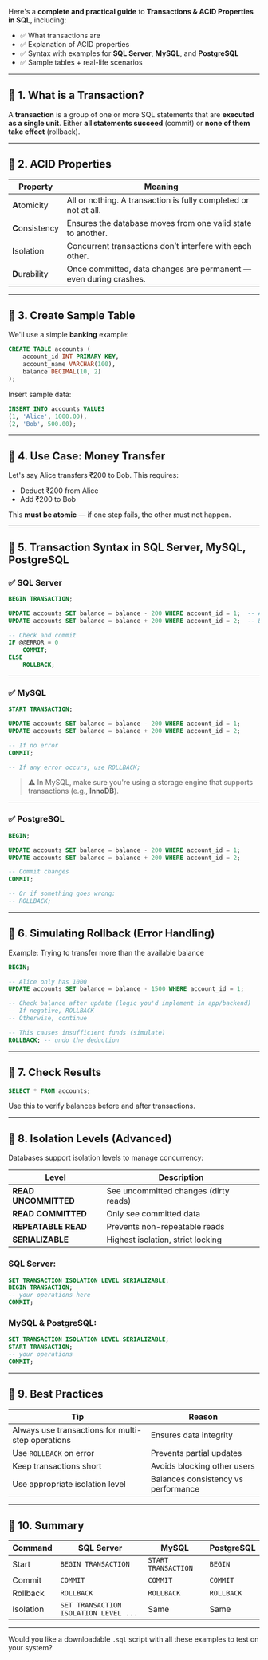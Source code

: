 Here's a **complete and practical guide** to **Transactions & ACID Properties in SQL**, including:

* ✅ What transactions are
* ✅ Explanation of ACID properties
* ✅ Syntax with examples for **SQL Server**, **MySQL**, and **PostgreSQL**
* ✅ Sample tables + real-life scenarios

---

## 🔷 1. **What is a Transaction?**

A **transaction** is a group of one or more SQL statements that are **executed as a single unit**. Either **all statements succeed** (commit) or **none of them take effect** (rollback).

---

## 🔷 2. **ACID Properties**

| Property        | Meaning                                                           |
| --------------- | ----------------------------------------------------------------- |
| **A**tomicity   | All or nothing. A transaction is fully completed or not at all.   |
| **C**onsistency | Ensures the database moves from one valid state to another.       |
| **I**solation   | Concurrent transactions don’t interfere with each other.          |
| **D**urability  | Once committed, data changes are permanent — even during crashes. |

---

## 🔷 3. **Create Sample Table**

We'll use a simple **banking** example:

```sql
CREATE TABLE accounts (
    account_id INT PRIMARY KEY,
    account_name VARCHAR(100),
    balance DECIMAL(10, 2)
);
```

Insert sample data:

```sql
INSERT INTO accounts VALUES
(1, 'Alice', 1000.00),
(2, 'Bob', 500.00);
```

---

## 🔷 4. **Use Case: Money Transfer**

Let's say Alice transfers ₹200 to Bob. This requires:

* Deduct ₹200 from Alice
* Add ₹200 to Bob

This **must be atomic** — if one step fails, the other must not happen.

---

## 🔷 5. **Transaction Syntax in SQL Server, MySQL, PostgreSQL**

### ✅ **SQL Server**

```sql
BEGIN TRANSACTION;

UPDATE accounts SET balance = balance - 200 WHERE account_id = 1;  -- Alice
UPDATE accounts SET balance = balance + 200 WHERE account_id = 2;  -- Bob

-- Check and commit
IF @@ERROR = 0
    COMMIT;
ELSE
    ROLLBACK;
```

---

### ✅ **MySQL**

```sql
START TRANSACTION;

UPDATE accounts SET balance = balance - 200 WHERE account_id = 1;
UPDATE accounts SET balance = balance + 200 WHERE account_id = 2;

-- If no error
COMMIT;

-- If any error occurs, use ROLLBACK;
```

> ⚠️ In MySQL, make sure you're using a storage engine that supports transactions (e.g., **InnoDB**).

---

### ✅ **PostgreSQL**

```sql
BEGIN;

UPDATE accounts SET balance = balance - 200 WHERE account_id = 1;
UPDATE accounts SET balance = balance + 200 WHERE account_id = 2;

-- Commit changes
COMMIT;

-- Or if something goes wrong:
-- ROLLBACK;
```

---

## 🔷 6. **Simulating Rollback (Error Handling)**

Example: Trying to transfer more than the available balance

```sql
BEGIN;

-- Alice only has 1000
UPDATE accounts SET balance = balance - 1500 WHERE account_id = 1;

-- Check balance after update (logic you'd implement in app/backend)
-- If negative, ROLLBACK
-- Otherwise, continue

-- This causes insufficient funds (simulate)
ROLLBACK; -- undo the deduction
```

---

## 🔷 7. **Check Results**

```sql
SELECT * FROM accounts;
```

Use this to verify balances before and after transactions.

---

## 🔷 8. **Isolation Levels** (Advanced)

Databases support isolation levels to manage concurrency:

| Level                | Description                           |
| -------------------- | ------------------------------------- |
| **READ UNCOMMITTED** | See uncommitted changes (dirty reads) |
| **READ COMMITTED**   | Only see committed data               |
| **REPEATABLE READ**  | Prevents non-repeatable reads         |
| **SERIALIZABLE**     | Highest isolation, strict locking     |

### SQL Server:

```sql
SET TRANSACTION ISOLATION LEVEL SERIALIZABLE;
BEGIN TRANSACTION;
-- your operations here
COMMIT;
```

### MySQL & PostgreSQL:

```sql
SET TRANSACTION ISOLATION LEVEL SERIALIZABLE;
START TRANSACTION;
-- your operations
COMMIT;
```

---

## 🔷 9. **Best Practices**

| Tip                                               | Reason                              |
| ------------------------------------------------- | ----------------------------------- |
| Always use transactions for multi-step operations | Ensures data integrity              |
| Use `ROLLBACK` on error                           | Prevents partial updates            |
| Keep transactions short                           | Avoids blocking other users         |
| Use appropriate isolation level                   | Balances consistency vs performance |

---

## 🔷 10. Summary

| Command   | SQL Server                            | MySQL               | PostgreSQL |
| --------- | ------------------------------------- | ------------------- | ---------- |
| Start     | `BEGIN TRANSACTION`                   | `START TRANSACTION` | `BEGIN`    |
| Commit    | `COMMIT`                              | `COMMIT`            | `COMMIT`   |
| Rollback  | `ROLLBACK`                            | `ROLLBACK`          | `ROLLBACK` |
| Isolation | `SET TRANSACTION ISOLATION LEVEL ...` | Same                | Same       |

---

Would you like a downloadable `.sql` script with all these examples to test on your system?
